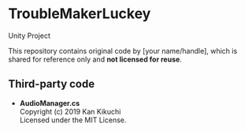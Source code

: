 # TroubleMakerLuckey
Unity Project

This repository contains original code by [your name/handle], which is shared for reference only and **not licensed for reuse**.

## Third-party code
- **AudioManager.cs**  
  Copyright (c) 2019 Kan Kikuchi  
  Licensed under the MIT License.